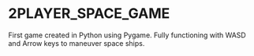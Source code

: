# 2PLAYER_SPACE_GAME
First game created in Python using Pygame. Fully functioning with WASD and Arrow keys to maneuver space ships. 
